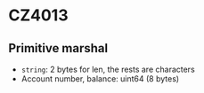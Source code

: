 # CZ4013

## Primitive marshal

- `string`: 2 bytes for len, the rests are characters
- Account number, balance: uint64 (8 bytes)